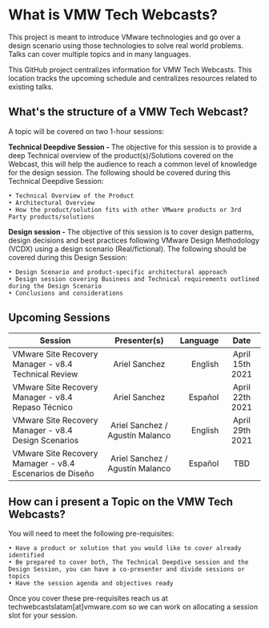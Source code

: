 # What is VMW Tech Webcasts?

This project is meant to introduce VMware technologies and go over a design scenario using those technologies to solve real world problems. Talks can cover multiple topics and in many languages. 

This GitHub project centralizes information for VMW Tech Webcasts. This location tracks the upcoming schedule and centralizes resources related to existing talks.


## What's the structure of a VMW Tech Webcast?

A topic will be covered on two 1-hour sessions:

**Technical Deepdive Session -** The objective for this session is to provide a deep Technical overview of the product(s)/Solutions covered on the Webcast, this will help the audience to reach a common level of knowledge for the design session. The following should be covered during this Technical Deepdive Session:
    
    • Technical Overview of the Product 
    • Architectural Overview
    • How the product/solution fits with other VMware products or 3rd Party products/solutions

**Design session -** The objective of this session is to cover design patterns, design decisions and best practices following VMware Design Methodology (VCDX) using a design scenario (Real/fictional). The following should be covered during this Design Session:
    
    • Design Scenario and product-specific architectural approach
    • Design session covering Business and Technical requirements outlined during the Design Scenario 
    • Conclusions and considerations
    
## Upcoming Sessions
    
| Session       | Presenter(s)          | Language |  Date |
| ------------- |:-------------:| -----:| :-----:|
| VMware Site Recovery Manager - v8.4 Technical Review | Ariel Sanchez | English | April 15th 2021 |
| VMware Site Recovery Manager - v8.4 Repaso Técnico | Ariel Sanchez      | Español | April 22th 2021 |
| VMware Site Recovery Manager - v8.4 Design Scenarios | Ariel Sanchez / Agustín Malanco     |  English  |  April 29th 2021 |
| VMware Site Recovery Mamager - v8.4 Escenarios de Diseño| Ariel Sanchez / Agustín Malanco | Español |  TBD |
   
## How can i present a Topic on the VMW Tech Webcasts?
    
You will need to meet the following pre-requisites:

    • Have a product or solution that you would like to cover already identified
    • Be prepared to cover both, The Technical Deepdive session and the Design Session, you can have a co-presenter and divide sessions or topics
    • Have the session agenda and objectives ready

Once you cover these pre-requisites reach us at techwebcastslatam[at]vmware.com so we can work on allocating a session slot for your session. 




